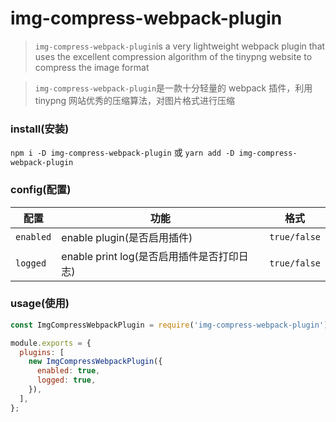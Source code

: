 # img-compress-webpack-plugin

> `img-compress-webpack-plugin`is a very lightweight webpack plugin that uses the excellent compression algorithm of the tinypng website to compress the image format

> `img-compress-webpack-plugin`是一款十分轻量的 webpack 插件，利用 tinypng 网站优秀的压缩算法，对图片格式进行压缩

### install(安装)

`npm i -D img-compress-webpack-plugin`
或
`yarn add -D img-compress-webpack-plugin`

### config(配置)

| 配置      | 功能                                       | 格式         |
| --------- | ------------------------------------------ | ------------ |
| `enabled` | enable plugin(是否启用插件)                | `true/false` |
| `logged`  | enable print log(是否启用插件是否打印日志) | `true/false` |

### usage(使用)

```js
const ImgCompressWebpackPlugin = require('img-compress-webpack-plugin');

module.exports = {
  plugins: [
    new ImgCompressWebpackPlugin({
      enabled: true,
      logged: true,
    }),
  ],
};
```
